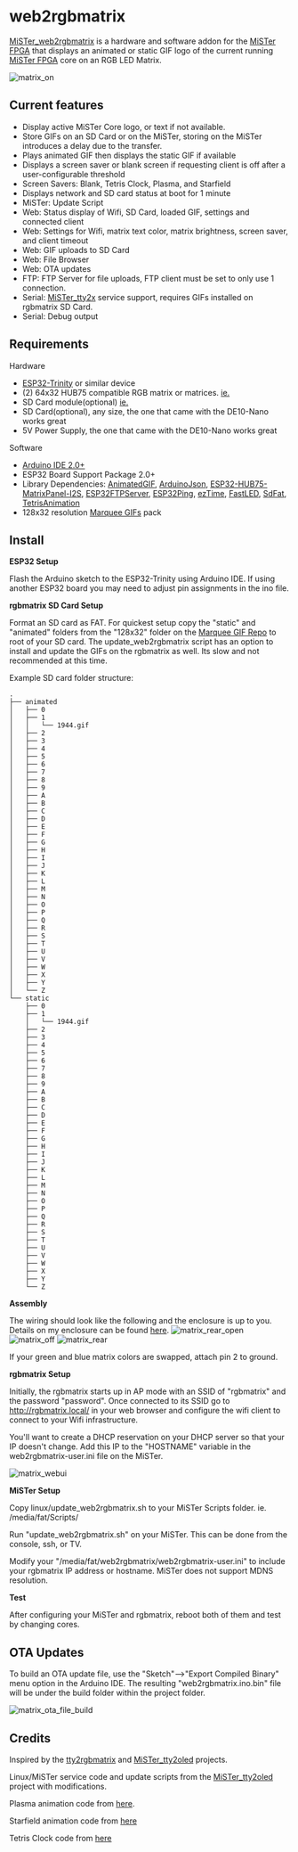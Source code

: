 # web2rgbmatrix
[MiSTer_web2rgbmatrix](https://github.com/kconger/MiSTer_web2rgbmatrix) is a hardware and software addon for the [MiSTer FPGA](https://github.com/MiSTer-devel) that displays an animated or static GIF logo of the current running [MiSTer FPGA](https://github.com/MiSTer-devel) core on an RGB LED Matrix.

![matrix_on](docs/images/matrix-on.jpg "matrix_on")

Current features
-------
- Display active MiSTer Core logo, or text if not available.
- Store GIFs on an SD Card or on the MiSTer, storing on the MiSTer introduces a delay due to the transfer.
- Plays animated GIF then displays the static GIF if available
- Displays a screen saver or blank screen if requesting client is off after a user-configurable threshold
- Screen Savers: Blank, Tetris Clock, Plasma, and Starfield
- Displays network and SD card status at boot for 1 minute
- MiSTer: Update Script
- Web: Status display of Wifi, SD Card, loaded GIF, settings and connected client
- Web: Settings for Wifi, matrix text color, matrix brightness, screen saver, and client timeout 
- Web: GIF uploads to SD Card
- Web: File Browser
- Web: OTA updates
- FTP: FTP Server for file uploads, FTP client must be set to only use 1 connection.
- Serial: [MiSTer_tty2x](https://github.com/venice1200/MiSTer_tty2x) service support, requires GIFs installed on rgbmatrix SD Card.
- Serial: Debug output

Requirements
-------
Hardware
- [ESP32-Trinity](https://esp32trinity.com/) or similar device
- (2) 64x32 HUB75 compatible RGB matrix or matrices. [ie.](https://www.aliexpress.com/item/3256801502846969.html)
- SD Card module(optional) [ie.](https://www.amazon.com/dp/B08CMLG4D6?psc=1&ref=ppx_yo2ov_dt_b_product_details)
- SD Card(optional), any size, the one that came with the DE10-Nano works great
- 5V Power Supply, the one that came with the DE10-Nano works great

Software
- [Arduino IDE 2.0+](https://www.arduino.cc/en/software)
- ESP32 Board Support Package 2.0+
- Library Dependencies: [AnimatedGIF](https://github.com/bitbank2/AnimatedGIF), [ArduinoJson](https://github.com/bblanchon/ArduinoJson), [ESP32-HUB75-MatrixPanel-I2S](https://github.com/mrfaptastic/ESP32-HUB75-MatrixPanel-I2S-DMA), [ESP32FTPServer](https://github.com/schreibfaul1/ESP32FTPServer), [ESP32Ping](https://github.com/marian-craciunescu/ESP32Ping), [ezTime](https://github.com/ropg/ezTime), [FastLED](https://github.com/FastLED/FastLED), [SdFat](https://github.com/greiman/SdFat), [TetrisAnimation](https://github.com/toblum/TetrisAnimation)
- 128x32 resolution [Marquee GIFs](https://github.com/h3llb3nt/marquee_gifs) pack


Install
-------
**ESP32 Setup**

Flash the Arduino sketch to the ESP32-Trinity using Arduino IDE. If using another ESP32 board you may need to adjust pin assignments in the ino file.

**rgbmatrix SD Card Setup**

Format an SD card as FAT.  For quickest setup copy the "static" and "animated" folders from the "128x32" folder on the [Marquee GIF Repo](https://github.com/h3llb3nt/marquee_gifs) to root of your SD card.  The update_web2rgbmatrix script has an option to install and update the GIFs on the rgbmatrix as well. Its slow and not recommended at this time.

Example SD card folder structure:

```
.
├── animated
│   ├── 0
│   ├── 1
│   │   └── 1944.gif
│   ├── 2
│   ├── 3
│   ├── 4
│   ├── 5
│   ├── 6
│   ├── 7
│   ├── 8
│   ├── 9
│   ├── A
│   ├── B
│   ├── C
│   ├── D
│   ├── E
│   ├── F
│   ├── G
│   ├── H
│   ├── I
│   ├── J
│   ├── K
│   ├── L
│   ├── M
│   ├── N
│   ├── O
│   ├── P
│   ├── Q
│   ├── R
│   ├── S
│   ├── T
│   ├── U
│   ├── V
│   ├── W
│   ├── X
│   ├── Y
│   └── Z
└── static
    ├── 0
    ├── 1
    │   └── 1944.gif
    ├── 2
    ├── 3
    ├── 4
    ├── 5
    ├── 6
    ├── 7
    ├── 8
    ├── 9
    ├── A
    ├── B
    ├── C
    ├── D
    ├── E
    ├── F
    ├── G
    ├── H
    ├── I
    ├── J
    ├── K
    ├── L
    ├── M
    ├── N
    ├── O
    ├── P
    ├── Q
    ├── R
    ├── S
    ├── T
    ├── U
    ├── V
    ├── W
    ├── X
    ├── Y
    └── Z
```

**Assembly**

The wiring should look like the following and the enclosure is up to you. Details on my enclosure can be found [here](docs/Enclosure.md).
![matrix_rear_open](docs/images/matrix-rear-open.jpg "matrix_rear_open")
![matrix_off](docs/images/matrix-off.jpg "matrix_off")
![matrix_rear](docs/images/matrix-rear.jpg "matrix_rear")

If your green and blue matrix colors are swapped, attach pin 2 to ground.

**rgbmatrix Setup**

Initially, the rgbmatrix starts up in AP mode with an SSID of "rgbmatrix" and the password "password".  Once connected to its SSID go to http://rgbmatrix.local/ in your web browser and configure the wifi client to connect to your Wifi infrastructure.

You'll want to create a DHCP reservation on your DHCP server so that your IP doesn't change. Add this IP to the "HOSTNAME" variable in the web2rgbmatrix-user.ini file on the MiSTer.

![matrix_webui](docs/images/matrix-webui.jpg "matrix_webui")

**MiSTer Setup**

Copy linux/update_web2rgbmatrix.sh to your MiSTer Scripts folder. ie. /media/fat/Scripts/

Run "update_web2rgbmatrix.sh" on your MiSTer.  This can be done from the console, ssh, or TV.

Modify your "/media/fat/web2rgbmatrix/web2rgbmatrix-user.ini" to include your rgbmatrix IP address or hostname. MiSTer does not support MDNS resolution.

**Test**

After configuring your MiSTer and rgbmatrix, reboot both of them and test by changing cores.

OTA Updates
-------
To build an OTA update file, use the "Sketch"-->"Export Compiled Binary" menu option in the Arduino IDE.  The resulting "web2rgbmatrix.ino.bin" file will be under the build folder within the project folder.

![matrix_ota_file_build](docs/images/matrix-ota-file-build.jpg "matrix_ota_file_build")


Credits
-------
Inspired by the [tty2rgbmatrix](https://github.com/h3llb3nt/tty2rgbmatrix) and [MiSTer_tty2oled](https://github.com/venice1200/MiSTer_tty2oled) projects.

Linux/MiSTer service code and update scripts from the [MiSTer_tty2oled](https://github.com/venice1200/MiSTer_tty2oled) project with modifications.

Plasma animation code from [here](https://github.com/mrfaptastic/ESP32-HUB75-MatrixPanel-I2S-DMA/blob/master/examples/2_PatternPlasma/2_PatternPlasma.ino).

Starfield animation code from [here](https://github.com/sinoia/oled-starfield)

Tetris Clock code from [here](https://github.com/witnessmenow/ESP32-Trinity/tree/master/examples/Projects/WifiTetrisClock)
